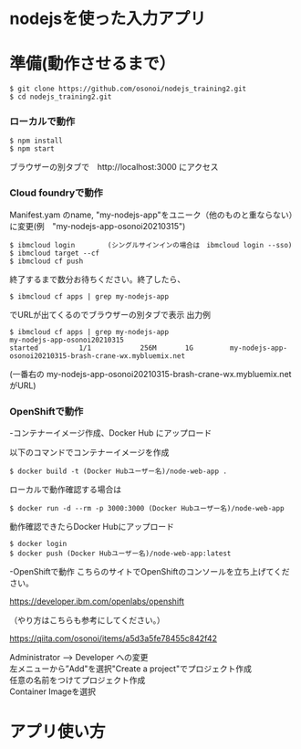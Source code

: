 # nodejsを使った入力アプリ

# 準備(動作させるまで）

```
$ git clone https://github.com/osonoi/nodejs_training2.git
$ cd nodejs_training2.git
```
### ローカルで動作

```
$ npm install
$ npm start
```
ブラウザーの別タブで　http://localhost:3000
にアクセス

### Cloud foundryで動作

 Manifest.yam のname, "my-nodejs-app"をユニーク（他のものと重ならない）に変更(例　"my-nodejs-app-osonoi20210315")

```
$ ibmcloud login        (シングルサインインの場合は　ibmcloud login --sso)
$ ibmcloud target --cf
$ ibmcloud cf push
```

終了するまで数分お待ちください。終了したら、

```
$ ibmcloud cf apps | grep my-nodejs-app
```
でURLが出てくるのでブラウザーの別タブで表示
出力例
```
$ ibmcloud cf apps | grep my-nodejs-app
my-nodejs-app-osonoi20210315                                          started          1/1            256M       1G         my-nodejs-app-osonoi20210315-brash-crane-wx.mybluemix.net
```
(一番右の my-nodejs-app-osonoi20210315-brash-crane-wx.mybluemix.net がURL)

### OpenShiftで動作
-コンテナーイメージ作成、Docker Hub にアップロード

以下のコマンドでコンテナーイメージを作成
```
$ docker build -t (Docker Hubユーザー名)/node-web-app .
```
ローカルで動作確認する場合は
```
$ docker run -d --rm -p 3000:3000 (Docker Hubユーザー名)/node-web-app
```
動作確認できたらDocker Hubにアップロード
```
$ docker login
$ docker push (Docker Hubユーザー名)/node-web-app:latest
```
-OpenShiftで動作
こちらのサイトでOpenShiftのコンソールを立ち上げてください。

https://developer.ibm.com/openlabs/openshift

（やり方はこちらも参考にしてください。）

https://qiita.com/osonoi/items/a5d3a5fe78455c842f42

Administrator --> Developer への変更<br>
左メニューから”Add"を選択"Create a project"でプロジェクト作成<br>
任意の名前をつけてプロジェクト作成<br>
Container Imageを選択<br>



# アプリ使い方
